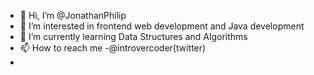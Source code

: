 - 👋 Hi, I’m @JonathanPhilip
- 👀 I’m interested in frontend web development and Java development
- 🌱 I’m currently learning Data Structures and Algorithms
- 📫 How to reach me -@introvercoder(twitter)
-                    

<!---
JonathanPhilip/JonathanPhilip is a ✨ special ✨ repository because its `README.md` (this file) appears on your GitHub profile.
You can click the Preview link to take a look at your changes.
--->
